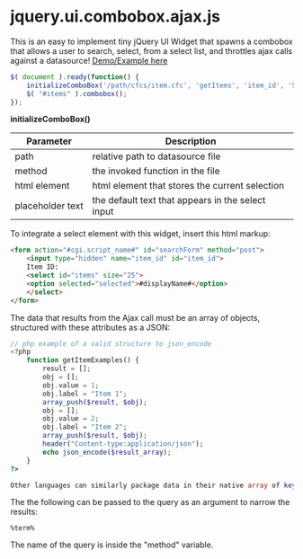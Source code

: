 # jquery.ui.combobox.ajax.js

This is an easy to implement tiny jQuery UI Widget that spawns a combobox that allows a user to search, select, from a select list, and throttles ajax calls against a datasource! <a href="https://ravenmyst.net/work/combobox/">Demo/Example here</a>

```javascript
$( document ).ready(function() {
	initializeComboBox('/path/cfcs/item.cfc', 'getItems', 'item_id', 'Select or type an item..');
	$( "#items" ).combobox();
});

```

**initializeComboBox()**

| Parameter  | Description |
| ------------- | ------------- |
| path | relative path to datasource file |
| method | the invoked function in the file |
| html element | html element that stores the current selection |
| placeholder text | the default text that appears in the select input |

To integrate a select element with this widget, insert this html markup:
```html
<form action="#cgi.script_name#" id="searchForm" method="post">
	<input type="hidden" name="item_id" id="item_id">
	Item ID: 
	<select id="items" size="25">
	<option selected="selected">#displayName#</option>
	</select>
</form>
```

The data that results from the Ajax call must be an array of objects, structured with these attributes as a JSON:
```php
// php example of a valid structure to json_encode
<?php
	function getItemExamples() {
		result = [];
		obj = [];
		obj.value = 1;
		obj.label = "Item 1";
		array_push($result, $obj);
		obj = [];
		obj.value = 2;
		obj.label = "Item 2";
		array_push($result, $obj);
		header("Content-type:application/json");
		echo json_encode($result_array);
	}
?>

Other languages can similarly package data in their native array of key:pair objects.
```

The the following can be passed to the query as an argument to narrow the results:
```
%term%
```
The name of the query is inside the "method" variable.